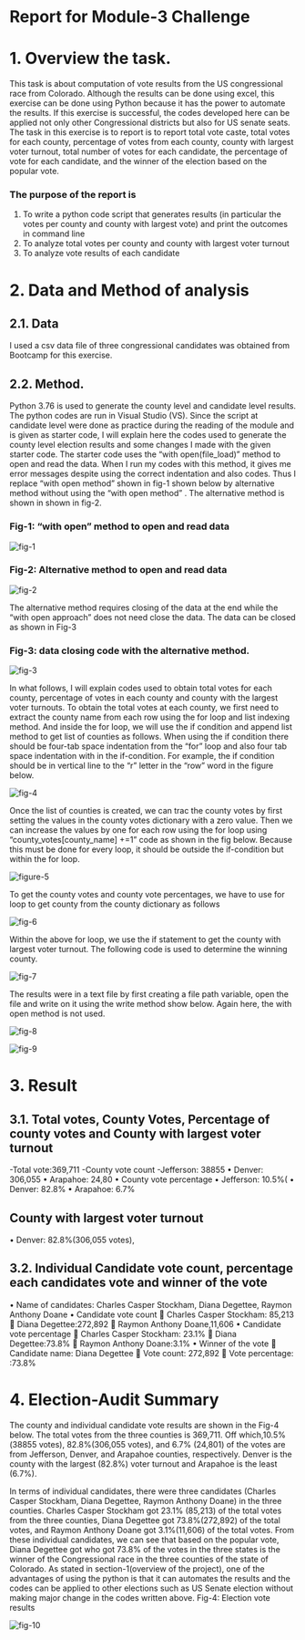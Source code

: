 # Report for Module-3 Challenge
# 1.	Overview the task.
This task is about computation of vote results from the US congressional race from Colorado. Although the results can be done using excel, this exercise can be done using Python because it has the power to automate the results.  If this exercise is successful, the codes developed here can be applied not only other Congressional districts but also for US senate seats. The task in this exercise is to report is to report total vote caste, total votes for each county, percentage of votes from each county, county with largest voter turnout, total number of votes for each candidate, the percentage of vote for each candidate, and the winner of the election based on the popular vote. 

### The purpose of the report is
1. 	To write a python code script that generates results (in particular the votes per county and county with largest vote) and print the outcomes in command line
2. To analyze total votes per county and county with largest voter turnout
3. To analyze vote results of each candidate

# 2.	Data and Method of analysis
## 2.1.	Data
 I used a csv data file of three congressional candidates was obtained from Bootcamp for this exercise. 
## 2.2.	Method. 
Python 3.76  is used to generate the county level and candidate level results. The python codes are run in Visual Studio (VS).  Since the script at candidate level were done as practice during the reading of the module and is given as starter code, I will explain here the codes used to generate the county level election results and some changes I made with the given starter code.
The starter code uses the “with open(file_load)” method to open and read the data. When I  run my codes with this method, it gives me error messages despite using the correct indentation and also codes. Thus I replace “with open method” shown in fig-1 shown below by alternative method without using the “with open method” . The alternative method is shown in shown in fig-2.
### Fig-1: “with open” method to open and read data

![fig-1](https://github.com/nebil2016/Election_Analysis1/blob/main/Resources/fig-1(with%20open).png)

 ### Fig-2: Alternative method to open and read data
 
 ![fig-2](https://github.com/nebil2016/Election_Analysis1/blob/main/Resources/fig-2(alternative%20method).png)
 
 The alternative method requires closing of the data at the end while the “with open approach” does not need close the data. The data can be closed as shown in Fig-3
 ### Fig-3: data closing code with the alternative method.

![fig-3](https://github.com/nebil2016/Election_Analysis1/blob/main/Resources/fig-3(close%20data).png)

In what follows, I will explain codes used to obtain total votes for each county, percentage of votes in each county and county with the largest voter turnouts.
To obtain the total votes at each county, we first need to extract the county name from each row using the for loop and list indexing method. And inside the for loop, we will use the if condition and append list method to get list of counties as follows. When using the if condition there should be four-tab space indentation from the “for” loop and also four tab space indentation with in the if-condition.  For example, the if condition should be  in vertical line to the “r” letter in the “row” word in the figure below. 

![fig-4](https://github.com/nebil2016/Election_Analysis1/blob/main/Resources/fig-4(couty%20name%5Brow%5D).png)

Once the list of counties is created, we can trac the county votes by first setting the values in the county votes dictionary with a zero value.  Then we can increase the values by one for each row using the for loop using “county_votes[county_name] +=1” code as shown in the fig below. Because this must be done for every loop, it should be outside the if-condition but within the for loop.

![figure-5](https://github.com/nebil2016/Election_Analysis1/blob/main/Resources/Fig-5(append).png)

To get the county votes and county vote percentages, we have to use for loop to get county from the county dictionary as follows

![fig-6](https://github.com/nebil2016/Election_Analysis1/blob/main/Resources/fig-6%20county%20votes%20and%20percent.png)

Within the above for loop, we use the   if statement to get the county with largest voter turnout. The following code is used to determine the winning county.

![fig-7](https://github.com/nebil2016/Election_Analysis1/blob/main/Resources/fig-7%20winning%20county.png)

The results were in a text file by first creating a file path variable, open the file and write on it using the write method show below. Again here, the with open method is not used.   

![fig-8](https://github.com/nebil2016/Election_Analysis1/blob/main/Resources/fig-8%20file%20to%20save.png)

![fig-9](https://github.com/nebil2016/Election_Analysis1/blob/main/Resources/fig-10%20file%20open(write).png)

# 3.	Result 
## 3.1.	Total votes, County Votes, Percentage of county votes and County with largest voter turnout 
-Total vote:369,711
-County vote count 
-Jefferson: 38855 
•	Denver: 306,055 
•	Arapahoe:   24,80
•	County vote  percentage
•	Jefferson: 10.5%(
•	Denver: 82.8% 
•	Arapahoe: 6.7%
## County with largest voter turnout
•	 Denver: 82.8%(306,055 votes),  



## 3.2.	Individual Candidate vote count, percentage each candidates vote and winner of the vote
•	Name of candidates: Charles Casper Stockham, Diana Degettee, Raymon Anthony Doane
•	Candidate vote count 
	Charles Casper Stockham: 85,213 
	Diana Degettee:272,892
	Raymon Anthony Doane,11,606
•	     Candidate vote percentage
	Charles Casper Stockham: 23.1%
	Diana Degettee:73.8%
	Raymon Anthony Doane:3.1%
•	Winner of the vote
	Candidate name: Diana Degettee
	Vote count: 272,892
	Vote percentage: :73.8%
# 4.	Election-Audit Summary
The county and individual candidate vote results are shown in the Fig-4 below. The total votes from the three counties is 369,711. Off which,10.5%(38855 votes), 82.8%(306,055 votes),  and 6.7% (24,801) of the votes are from Jefferson, Denver, and Arapahoe counties, respectively. Denver is the county with the largest (82.8%) voter turnout and Arapahoe is the least (6.7%).


In terms of individual candidates, there were three candidates (Charles Casper Stockham, Diana Degettee, Raymon Anthony Doane) in the three counties. Charles Casper Stockham got 23.1% (85,213) of the total votes from the three counties, Diana Degettee got 73.8%(272,892) of the total votes, and Raymon Anthony Doane got 3.1%(11,606) of the total votes. From these individual candidates, we can see that based on the popular vote, Diana Degettee got who got 73.8% of the votes in the three states is the winner of the Congressional race in the three counties of the state of Colorado. 
As stated in section-1(overview of the project), one of the advantages of using the python is that it can automates the results and the codes can be applied to other elections such as US Senate election without making major change in the codes written above. 
Fig-4: Election vote results

![fig-10](https://github.com/nebil2016/Election_Analysis1/blob/main/Resources/fig-11%20election%20results.png)

